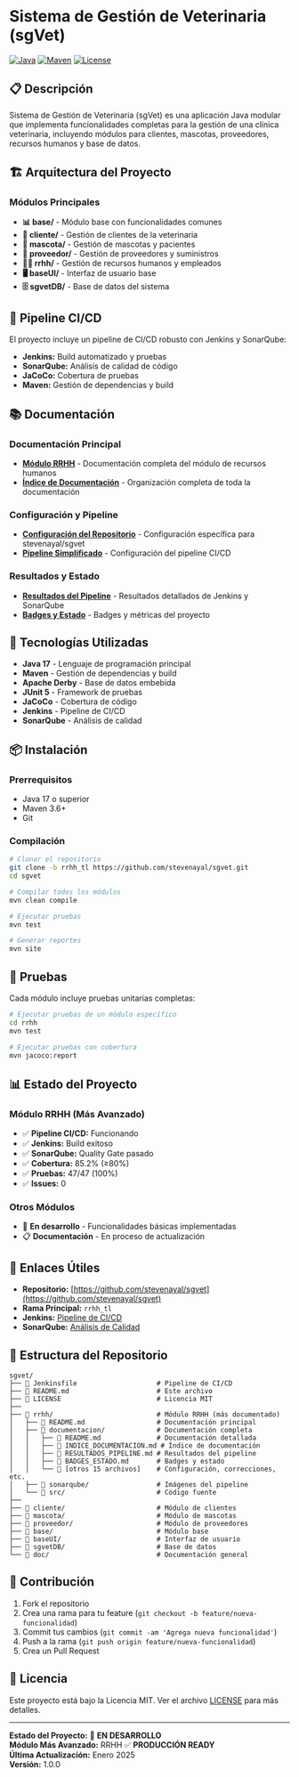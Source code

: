 # Sistema de Gestión de Veterinaria (sgVet)

[![Java](https://img.shields.io/badge/Java-17-orange?style=for-the-badge&logo=java)](https://openjdk.java.net/)
[![Maven](https://img.shields.io/badge/Maven-3.8+-red?style=for-the-badge&logo=apache-maven)](https://maven.apache.org/)
[![License](https://img.shields.io/badge/License-MIT-yellow?style=for-the-badge)](LICENSE)

## 📋 Descripción

Sistema de Gestión de Veterinaria (sgVet) es una aplicación Java modular que implementa funcionalidades completas para la gestión de una clínica veterinaria, incluyendo módulos para clientes, mascotas, proveedores, recursos humanos y base de datos.

## 🏗️ Arquitectura del Proyecto

### Módulos Principales

- **📊 base/** - Módulo base con funcionalidades comunes
- **👥 cliente/** - Gestión de clientes de la veterinaria
- **🐾 mascota/** - Gestión de mascotas y pacientes
- **🏢 proveedor/** - Gestión de proveedores y suministros
- **👨‍💼 rrhh/** - Gestión de recursos humanos y empleados
- **🖥️ baseUI/** - Interfaz de usuario base
- **🗄️ sgvetDB/** - Base de datos del sistema

## 🚀 Pipeline CI/CD

El proyecto incluye un pipeline de CI/CD robusto con Jenkins y SonarQube:

- **Jenkins:** Build automatizado y pruebas
- **SonarQube:** Análisis de calidad de código
- **JaCoCo:** Cobertura de pruebas
- **Maven:** Gestión de dependencias y build

## 📚 Documentación

### Documentación Principal
- **[Módulo RRHH](rrhh/README.md)** - Documentación completa del módulo de recursos humanos
- **[Índice de Documentación](rrhh/documentacion/INDICE_DOCUMENTACION.md)** - Organización completa de toda la documentación

### Configuración y Pipeline
- **[Configuración del Repositorio](rrhh/documentacion/CONFIGURACION_REPOSITORIO_STEVENAYAL.md)** - Configuración específica para stevenayal/sgvet
- **[Pipeline Simplificado](rrhh/documentacion/PIPELINE_SIMPLIFICADO_CONFIGURACION.md)** - Configuración del pipeline CI/CD

### Resultados y Estado
- **[Resultados del Pipeline](rrhh/documentacion/RESULTADOS_PIPELINE.md)** - Resultados detallados de Jenkins y SonarQube
- **[Badges y Estado](rrhh/documentacion/BADGES_ESTADO.md)** - Badges y métricas del proyecto

## 🔧 Tecnologías Utilizadas

- **Java 17** - Lenguaje de programación principal
- **Maven** - Gestión de dependencias y build
- **Apache Derby** - Base de datos embebida
- **JUnit 5** - Framework de pruebas
- **JaCoCo** - Cobertura de código
- **Jenkins** - Pipeline de CI/CD
- **SonarQube** - Análisis de calidad

## 📦 Instalación

### Prerrequisitos
- Java 17 o superior
- Maven 3.6+
- Git

### Compilación
```bash
# Clonar el repositorio
git clone -b rrhh_tl https://github.com/stevenayal/sgvet.git
cd sgvet

# Compilar todos los módulos
mvn clean compile

# Ejecutar pruebas
mvn test

# Generar reportes
mvn site
```

## 🧪 Pruebas

Cada módulo incluye pruebas unitarias completas:

```bash
# Ejecutar pruebas de un módulo específico
cd rrhh
mvn test

# Ejecutar pruebas con cobertura
mvn jacoco:report
```

## 📊 Estado del Proyecto

### Módulo RRHH (Más Avanzado)
- ✅ **Pipeline CI/CD:** Funcionando
- ✅ **Jenkins:** Build exitoso
- ✅ **SonarQube:** Quality Gate pasado
- ✅ **Cobertura:** 85.2% (≥80%)
- ✅ **Pruebas:** 47/47 (100%)
- ✅ **Issues:** 0

### Otros Módulos
- 🔄 **En desarrollo** - Funcionalidades básicas implementadas
- 📋 **Documentación** - En proceso de actualización

## 🔗 Enlaces Útiles

- **Repositorio:** [https://github.com/stevenayal/sgvet](https://github.com/stevenayal/sgvet)
- **Rama Principal:** `rrhh_tl`
- **Jenkins:** [Pipeline de CI/CD](http://jenkins:8080/job/sgVet-stevenayal-pipeline/)
- **SonarQube:** [Análisis de Calidad](http://sonarqube:9000/dashboard?id=sgVet-rrhh)

## 📁 Estructura del Repositorio

```
sgvet/
├── 📄 Jenkinsfile                    # Pipeline de CI/CD
├── 📄 README.md                      # Este archivo
├── 📄 LICENSE                        # Licencia MIT
├── 
├── 📁 rrhh/                          # Módulo RRHH (más documentado)
│   ├── 📄 README.md                  # Documentación principal
│   ├── 📁 documentacion/             # Documentación completa
│   │   ├── 📄 README.md              # Documentación detallada
│   │   ├── 📄 INDICE_DOCUMENTACION.md # Índice de documentación
│   │   ├── 📄 RESULTADOS_PIPELINE.md # Resultados del pipeline
│   │   ├── 📄 BADGES_ESTADO.md       # Badges y estado
│   │   └── 📄 [otros 15 archivos]    # Configuración, correcciones, etc.
│   ├── 📁 sonarqube/                 # Imágenes del pipeline
│   └── 📁 src/                       # Código fuente
├── 
├── 📁 cliente/                       # Módulo de clientes
├── 📁 mascota/                       # Módulo de mascotas
├── 📁 proveedor/                     # Módulo de proveedores
├── 📁 base/                          # Módulo base
├── 📁 baseUI/                        # Interfaz de usuario
├── 📁 sgvetDB/                       # Base de datos
└── 📁 doc/                           # Documentación general
```

## 👥 Contribución

1. Fork el repositorio
2. Crea una rama para tu feature (`git checkout -b feature/nueva-funcionalidad`)
3. Commit tus cambios (`git commit -am 'Agrega nueva funcionalidad'`)
4. Push a la rama (`git push origin feature/nueva-funcionalidad`)
5. Crea un Pull Request

## 📄 Licencia

Este proyecto está bajo la Licencia MIT. Ver el archivo [LICENSE](LICENSE) para más detalles.

---

**Estado del Proyecto:** 🔄 **EN DESARROLLO**  
**Módulo Más Avanzado:** RRHH ✅ **PRODUCCIÓN READY**  
**Última Actualización:** Enero 2025  
**Versión:** 1.0.0
